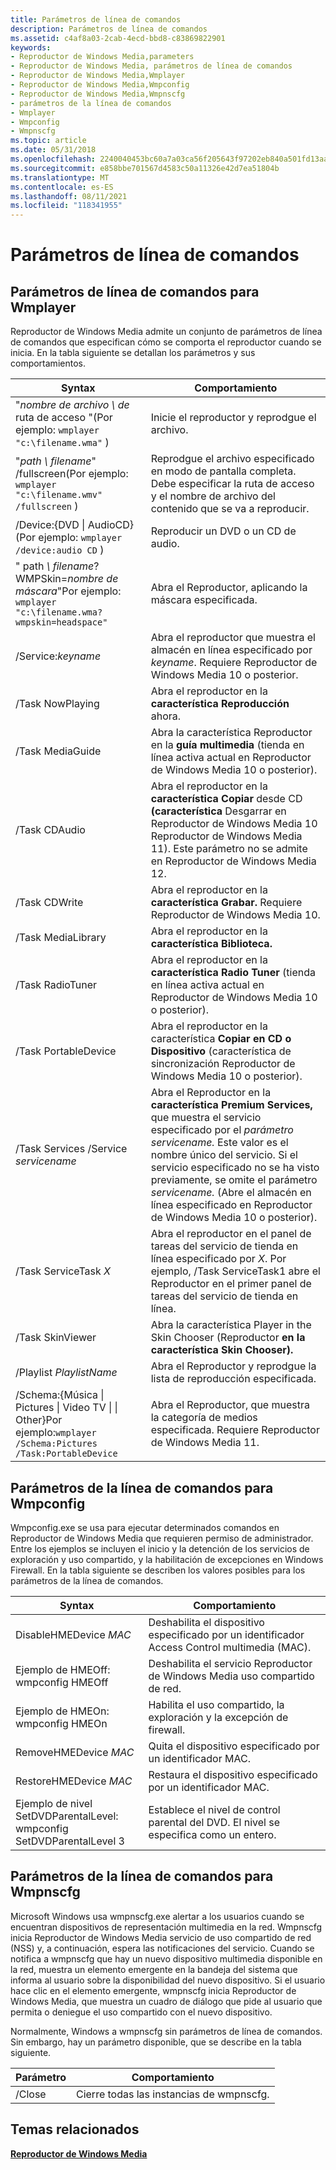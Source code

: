 ```yaml
---
title: Parámetros de línea de comandos
description: Parámetros de línea de comandos
ms.assetid: c4af8a03-2cab-4ecd-bbd8-c83869822901
keywords:
- Reproductor de Windows Media,parameters
- Reproductor de Windows Media, parámetros de línea de comandos
- Reproductor de Windows Media,Wmplayer
- Reproductor de Windows Media,Wmpconfig
- Reproductor de Windows Media,Wmpnscfg
- parámetros de la línea de comandos
- Wmplayer
- Wmpconfig
- Wmpnscfg
ms.topic: article
ms.date: 05/31/2018
ms.openlocfilehash: 2240040453bc60a7a03ca56f205643f97202eb840a501fd13aa417b86aef060d
ms.sourcegitcommit: e858bbe701567d4583c50a11326e42d7ea51804b
ms.translationtype: MT
ms.contentlocale: es-ES
ms.lasthandoff: 08/11/2021
ms.locfileid: "118341955"
---
```

# <a name="command-line-parameters"></a>Parámetros de línea de comandos

## <a name="command-line-parameters-for-wmplayer"></a>Parámetros de línea de comandos para Wmplayer

Reproductor de Windows Media admite un conjunto de parámetros de línea de comandos que especifican cómo se comporta el reproductor cuando se inicia. En la tabla siguiente se detallan los parámetros y sus comportamientos.



| Syntax                                                                                                              | Comportamiento                                                                                                                                                                                                                                                                                                                                   |
|---------------------------------------------------------------------------------------------------------------------|--------------------------------------------------------------------------------------------------------------------------------------------------------------------------------------------------------------------------------------------------------------------------------------------------------------------------------------------|
| "*nombre de archivo \\ de* ruta de acceso "(Por ejemplo: `wmplayer "c:\filename.wma"` )<br/>                                            | Inicie el reproductor y reprodgue el archivo.                                                                                                                                                                                                                                                                                                        |
| "*path \\ filename*" /fullscreen(Por ejemplo: `wmplayer "c:\filename.wmv" /fullscreen` )<br/>                    | Reprodgue el archivo especificado en modo de pantalla completa. Debe especificar la ruta de acceso y el nombre de archivo del contenido que se va a reproducir.<br/>                                                                                                                                                                                                                     |
| /Device:{DVD \| AudioCD}(Por ejemplo: `wmplayer /device:audio CD` )<br/>                                         | Reproducir un DVD o un CD de audio.                                                                                                                                                                                                                                                                                                                    |
| " path *\\ filename*? WMPSkin=*nombre de máscara*"Por ejemplo: `wmplayer "c:\filename.wma?wmpskin=headspace"`<br/>        | Abra el Reproductor, aplicando la máscara especificada.                                                                                                                                                                                                                                                                                              |
| /Service:*keyname*                                                                                                  | Abra el reproductor que muestra el almacén en línea especificado por *keyname*. Requiere Reproductor de Windows Media 10 o posterior.<br/>                                                                                                                                                                                                                      |
| /Task NowPlaying                                                                                                    | Abra el reproductor en la **característica Reproducción** ahora.                                                                                                                                                                                                                                                                                            |
| /Task MediaGuide                                                                                                    | Abra la característica Reproductor en la **guía multimedia** (tienda en línea activa actual en Reproductor de Windows Media 10 o posterior).                                                                                                                                                                                                                          |
| /Task CDAudio                                                                                                       | Abra el reproductor en la **característica Copiar** desde CD **(característica** Desgarrar en Reproductor de Windows Media 10 Reproductor de Windows Media 11). Este parámetro no se admite en Reproductor de Windows Media 12.                                                                                                                                                       |
| /Task CDWrite                                                                                                       | Abra el reproductor en la **característica Grabar.** Requiere Reproductor de Windows Media 10.<br/>                                                                                                                                                                                                                                                       |
| /Task MediaLibrary                                                                                                  | Abra el reproductor en la **característica Biblioteca.**                                                                                                                                                                                                                                                                                                |
| /Task RadioTuner                                                                                                    | Abra el reproductor en la **característica Radio Tuner** (tienda en línea activa actual en Reproductor de Windows Media 10 o posterior).                                                                                                                                                                                                                          |
| /Task PortableDevice                                                                                                | Abra el reproductor en la característica **Copiar en CD o Dispositivo** (característica de sincronización Reproductor de Windows Media 10 o posterior).                                                                                                                                                                                                                            |
| /Task Services /Service *servicename*                                                                               | Abra el Reproductor en la **característica Premium Services,** que muestra el servicio especificado por el *parámetro servicename.* Este valor es el nombre único del servicio. Si el servicio especificado no se ha visto previamente, se omite el parámetro *servicename.* (Abre el almacén en línea especificado en Reproductor de Windows Media 10 o posterior). |
| /Task ServiceTask *X*                                                                                                | Abra el reproductor en el panel de tareas del servicio de tienda en línea especificado por *X*. Por ejemplo, /Task ServiceTask1 abre el Reproductor en el primer panel de tareas del servicio de tienda en línea.                                                                                                                                                                      |
| /Task SkinViewer                                                                                                    | Abra la característica Player in the Skin Chooser (Reproductor **en la característica Skin Chooser).**                                                                                                                                                                                                                                                                                           |
| /Playlist *PlaylistName*                                                                                            | Abra el Reproductor y reprodgue la lista de reproducción especificada.                                                                                                                                                                                                                                                                                           |
| /Schema:{Música \| Pictures \| Video TV \| \| Other}Por ejemplo:`wmplayer /Schema:Pictures /Task:PortableDevice`<br/> | Abra el Reproductor, que muestra la categoría de medios especificada. Requiere Reproductor de Windows Media 11.                                                                                                                                                                                                                                                   |



 

## <a name="command-line-parameters-for-wmpconfig"></a>Parámetros de la línea de comandos para Wmpconfig

Wmpconfig.exe se usa para ejecutar determinados comandos en Reproductor de Windows Media que requieren permiso de administrador. Entre los ejemplos se incluyen el inicio y la detención de los servicios de exploración y uso compartido, y la habilitación de excepciones en Windows Firewall. En la tabla siguiente se describen los valores posibles para los parámetros de la línea de comandos.



| Syntax                                                                                    | Comportamiento                                                                   |
|-------------------------------------------------------------------------------------------|----------------------------------------------------------------------------|
| DisableHMEDevice *MAC*                                                                    | Deshabilita el dispositivo especificado por un identificador Access Control multimedia (MAC).  |
| Ejemplo de HMEOff:<br/> wmpconfig HMEOff<br/>                                    | Deshabilita el servicio Reproductor de Windows Media uso compartido de red.                 |
| Ejemplo de HMEOn:<br/> wmpconfig HMEOn<br/>                                      | Habilita el uso compartido, la exploración y la excepción de firewall.                     |
| RemoveHMEDevice *MAC*                                                                     | Quita el dispositivo especificado por un identificador MAC.                          |
| RestoreHMEDevice *MAC*                                                                    | Restaura el dispositivo especificado por un identificador MAC.                         |
| Ejemplo de nivel SetDVDParentalLevel:<br/> wmpconfig SetDVDParentalLevel 3<br/> | Establece el nivel de control parental del DVD. El nivel se especifica como un entero. |



 

## <a name="command-line-parameters-for-wmpnscfg"></a>Parámetros de la línea de comandos para Wmpnscfg

Microsoft Windows usa wmpnscfg.exe alertar a los usuarios cuando se encuentran dispositivos de representación multimedia en la red. Wmpnscfg inicia Reproductor de Windows Media servicio de uso compartido de red (NSS) y, a continuación, espera las notificaciones del servicio. Cuando se notifica a wmpnscfg que hay un nuevo dispositivo multimedia disponible en la red, muestra un elemento emergente en la bandeja del sistema que informa al usuario sobre la disponibilidad del nuevo dispositivo. Si el usuario hace clic en el elemento emergente, wmpnscfg inicia Reproductor de Windows Media, que muestra un cuadro de diálogo que pide al usuario que permita o deniegue el uso compartido con el nuevo dispositivo.

Normalmente, Windows a wmpnscfg sin parámetros de línea de comandos. Sin embargo, hay un parámetro disponible, que se describe en la tabla siguiente.



| Parámetro | Comportamiento                         |
|-----------|----------------------------------|
| /Close    | Cierre todas las instancias de wmpnscfg. |



 

## <a name="related-topics"></a>Temas relacionados

<dl> <dt>

[**Reproductor de Windows Media**](windows-media-player.md)
</dt> </dl>

 

 





